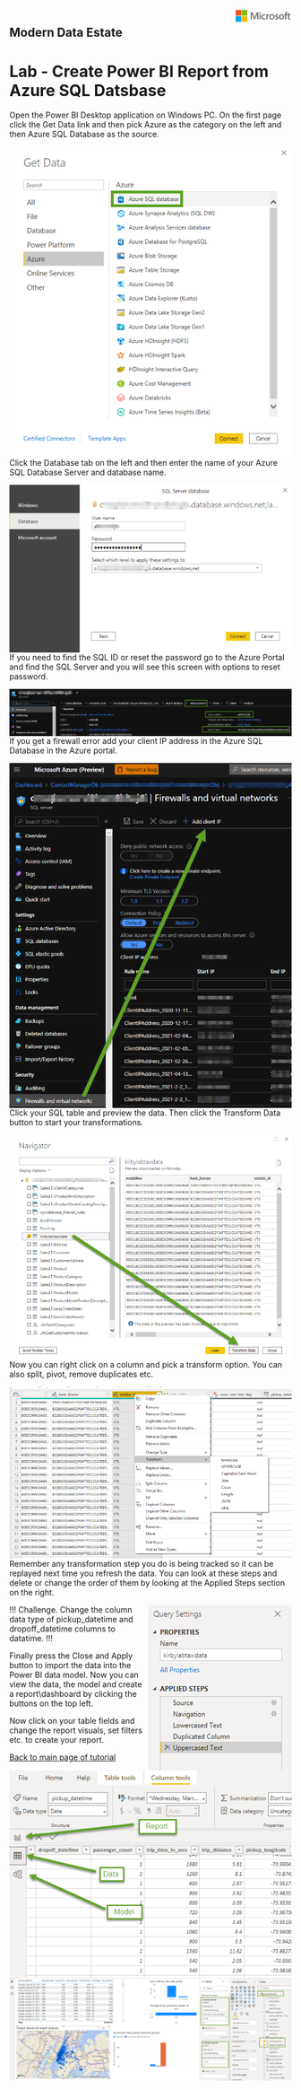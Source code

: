<img style="float: right;" src="../../graphics/solutions-microsoft-logo-small.png">

## Modern Data Estate
# Lab - Create Power BI Report from Azure SQL Datsbase

Open the Power BI Desktop application on Windows PC. On the first page
click the Get Data link and then pick Azure as the category on the left
and then Azure SQL Database as the source.

<img style="float: right;" src="../../graphics/PBI_SQL1.png">

Click the Database tab on the left and then enter the name of your Azure SQL Database Server and database name.

<img style="float: right;" src="../../graphics/PBI_SQL3.png">

If you need to find the SQL ID or reset the password go to the Azure Portal and find 
the SQL Server and you will see this screen with options to reset password.

<img style="float: right;" src="../../graphics/PBI_SQL4.png">

If you get a firewall error add your client IP address in the Azure SQL Database 
in the Azure portal.

<img style="float: right;" src="../../graphics/PBI_SQL5.png">

Click your SQL table and preview the data. Then click the Transform Data button to
start your transformations. 

<img style="float: right;" src="../../graphics/PBI_SQL6.png">

Now you can right click on a column and pick a transform option. You can also split, pivot, remove duplicates etc.

<img style="float: right;" src="../../graphics/PBI_SQL7.png">

Remember any transformation step you do is being tracked so it can be replayed next time you refresh
the data. You can look at these steps and delete or change the order of them by looking at
the Applied Steps section on the right. 

<img style="float: right;" src="../../graphics/PBI_SQL8.png">

!!! Challenge. Change the column data type of pickup_datetime and dropoff_datetime columns to datatime. !!!

Finally press the Close and Apply button to import the data into the Power BI data model. 
Now you can view the data, the model and create a report\dashboard by clicking the buttons
on the top left.  

<img style="float: right;" src="../../graphics/PBI_SQL9.png">

Now click on your table fields and change the report visuals, set filters etc. to create your report.

<img style="float: right;" src="../../graphics/PBI_SQL10.png">


[Back to main page of tutorial](https://github.com/krepko7/Modern-Data-Estate)